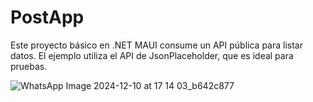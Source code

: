# PostApp
Este proyecto básico en .NET MAUI consume un API pública para listar datos. El ejemplo utiliza el API de JsonPlaceholder, que es ideal para pruebas.

![WhatsApp Image 2024-12-10 at 17 14 03_b642c877](https://github.com/user-attachments/assets/b513820b-f5ef-4770-a491-3b85967dd5e3)
